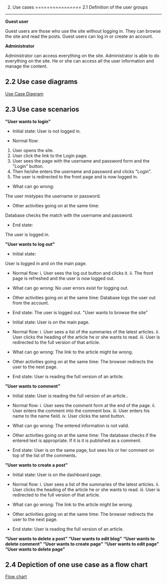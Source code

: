 2. Use cases
================
2.1 Definition of the user groups
--------------------------

**Guest user**

Guest users are those who use the site without logging in. 
They can browse the site and read the posts. Guest users can log in or create an account.


**Administrator**

Administrator can access everything on the site. Administrator is able
to do everything on the site. He or she can access all the user information and manage the content.


2.2 Use case diagrams
-------------------------

[Use Case Diagram](https://users.metropolia.fi/~rosas/usecase.png)

2.3 Use case scenarios 
---------------------------

**"User wants to login"**

* Initial state:
User is not logged in.

* Normal flow:

1. User opens the site.
2. User click the link to the Login page.
3. User sees the page with the username and password form and the "Login" button.
4. Then he/she enters the username and password and clicks "Login".
5. The user is redirected to the front page and is now logged in.

*	What can go wrong:

The user mistypes the username or password.

*	Other activities going on at the same time:

Database checks the match with the username and password.

*	End state:

The user is logged in.

**"User wants to log out"**

*	Initial state:

User is logged in and on the main page.

*	Normal flow:
i.	User sees the log out button and clicks it.
ii.	The front page is refreshed and the user is now logged out.

* What can go wrong:
No user errors exist for logging out.

*	Other activities going on at the same time:
Database logs the user out from the account.

*	End state:
The user is logged out.
"User wants to browse the site”

*	Initial state:
User is on the main page.

*	Normal flow:
i.	User sees a list of the summaries of the latest articles.
ii.	User clicks the heading of the article he or she wants to read.
iii.	User is redirected to the full version of that article.

* What can go wrong:
The link to the article might be wrong.

* Other activities going on at the same time:
The browser redirects the user to the next page.

* End state:
User is reading the full version of an article.

**”User wants to comment”**

* Initial state:
User is reading the full version of an article..

* Normal flow:
i.	User sees the comment form at the end of the page.
ii.	User enters the comment into the comment box.
iii.	User enters his name to the name field.
iv.	User clicks the send button.

* What can go wrong:
The entered information is not valid.

*	Other activities going on at the same time:
The database checks if the entered text is appropriate. If it is it is published as a comment. 

*	End state:
User is on the same page, but sees his or her comment on top of the list of the comments.

**”User wants to create a post”**

*	Initial state:
User is on the dashboard page. 

*	Normal flow:
i.	User sees a list of the summaries of the latest articles.
ii.	User clicks the heading of the article he or she wants to read.
iii.	User is redirected to the full version of that article.

* What can go wrong:
The link to the article might be wrong.

*	Other activities going on at the same time:
The browser redirects the user to the next page.

*	End state:
User is reading the full version of an article.

**“User wants to delete a post”**
**“User wants to edit blog”**
**“User wants to delete comment”**
**“User wants to create page”**
**“User wants to edit page”**
**“User wants to delete page”**


2.4 Depiction of one use case as a flow chart
-----------------------
[Flow chart](https://users.metropolia.fi/~rosas/flowchart.png)
